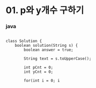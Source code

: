 # 01. p와 y개수 구하기
### java
<pre>
<code>
class Solution {
    boolean solution(String s) {
        boolean answer = true;
        
        String text = s.toUpperCase();
        
        int pCnt = 0;
        int yCnt = 0;
        
        for(int i = 0; i<s.length(); i++){
            if(text.charAt(i)=='P'){
                pCnt++;
            }else if(text.charAt(i)=='Y'){
                yCnt++;
            }else{
                //아무값을 설정안하므로 pCnt,yCnt는 모두 0이다.
            }            
        }
                
        if(pCnt == yCnt){
            answer = true;
        }else{
            answer = false;
        }
        
        return answer;
    }
}
</code>
</pre>